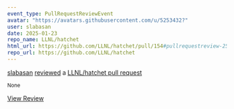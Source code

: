 ```yaml
---
event_type: PullRequestReviewEvent
avatar: "https://avatars.githubusercontent.com/u/5253432?"
user: slabasan
date: 2025-01-23
repo_name: LLNL/hatchet
html_url: https://github.com/LLNL/hatchet/pull/154#pullrequestreview-2568849596
repo_url: https://github.com/LLNL/hatchet
---
```


<a href='https://github.com/slabasan' target='_blank'>slabasan</a> <a href='https://github.com/LLNL/hatchet/pull/154#pullrequestreview-2568849596' target='_blank'>reviewed</a> a <a href='https://github.com/LLNL/hatchet/pull/154' target='_blank'>LLNL/hatchet pull request</a>

<small>None</small>

<a href='https://github.com/LLNL/hatchet/pull/154#pullrequestreview-2568849596' target='_blank'>View Review</a>